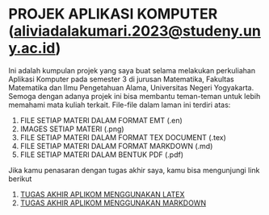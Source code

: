 # PROJEK APLIKASI KOMPUTER (aliviadalakumari.2023@studeny.uny.ac.id)

Ini adalah kumpulan projek yang saya buat selama melakukan perkuliahan Aplikasi Komputer pada semester 3 di jurusan Matematika, Fakultas Matematika dan Ilmu Pengetahuan Alama, Universitas Negeri Yogyakarta. Semoga dengan adanya projek ini bisa membantu teman-teman untuk lebih memahami mata kuliah terkait.
File-file dalam laman ini terdiri atas:
1. FILE SETIAP MATERI DALAM FORMAT EMT (.en)
2. IMAGES SETIAP MATERI (.png)
3. FILE SETIAP MATERI DALAM FORMAT TEX DOCUMENT (.tex)
4. FILE SETIAP MATERI DALAM FORMAT MARKDOWN (.md)
5. FILE SETIAP MATERI DALAM BENTUK PDF (.pdf)

Jika kamu penasaran dengan tugas akhir saya, kamu bisa mengunjungi link berikut
1. [TUGAS AKHIR APLIKOM MENGGUNAKAN LATEX](https://www.overleaf.com/read/gdmqnhknzzjx#b1a220)
2. [TUGAS AKHIR APLIKOM MENGGUNAKAN MARKDOWN](https://www.overleaf.com/read/qktcmyvnqnhh#9934e1)
